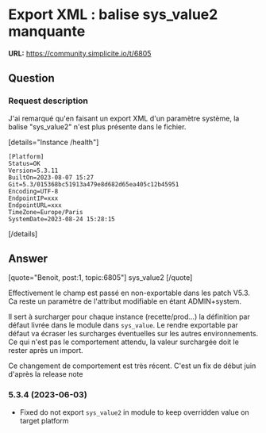 # Export XML : balise sys_value2 manquante

**URL:** https://community.simplicite.io/t/6805

## Question
### Request description

J'ai remarqué qu'en faisant un export XML d'un paramètre système, la balise "sys_value2" n'est plus présente dans le fichier.

[details="Instance /health"]
```text
[Platform]
Status=OK
Version=5.3.11
BuiltOn=2023-08-07 15:27
Git=5.3/015368bc51913a479e8d682d65ea405c12b45951
Encoding=UTF-8
EndpointIP=xxx
EndpointURL=xxx
TimeZone=Europe/Paris
SystemDate=2023-08-24 15:28:15
```
[/details]

## Answer
[quote="Benoit, post:1, topic:6805"]
sys_value2
[/quote]

Effectivement le champ est passé en non-exportable dans les patch V5.3.
Ca reste un paramètre de l'attribut modifiable en étant ADMIN+system.

Il sert à surcharger pour chaque instance (recette/prod...) la définition par défaut livrée dans le module dans `sys_value`. Le rendre exportable par défaut va écraser les surcharges éventuelles sur les autres environnements. Ce qui n'est pas le comportement attendu, la valeur surchargée doit le rester après un import.

Ce changement de comportement est très récent.
C'est un fix de début juin d'après la release note 

<h3 id="version-5.3.4">5.3.4 (2023-06-03)</h3>

- Fixed do not export `sys_value2` in module to keep overridden value on target platform
